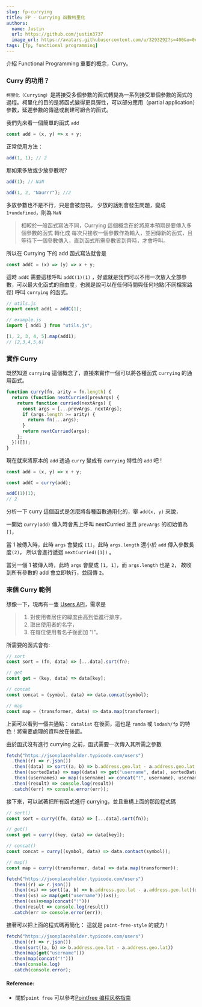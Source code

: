 ```yaml
---
slug: fp-currying
title: FP - Currying 函數柯里化
authors:
  name: Justin
  url: https://github.com/justin3737
  image_url: https://avatars.githubusercontent.com/u/3293292?s=400&u=0cf29916981c562345a57d34b7baa92e5816c863&v=4
tags: [fp, functional programming]
---
```


介紹 Functional Programming 重要的概念，Curry。

### Curry 的功用？

`柯里化（Currying）`是將接受多個參數的函式轉變為一系列接受單個參數的函式的過程。柯里化的目的是將函式變得更具彈性，可以部分應用（partial application）參數，延遲參數的傳遞或創建可組合的函式。

我們先來看一個簡單的函式 `add`

```javascript
const add = (x, y) => x + y;
```

正常使用方法：

```javascript
add(1, 1); // 2
```

那如果多放或少放參數呢?

```javascript
add(1); // NaN

add(1, 2, "Naurrr"); //2
```

多放參數也不是不行，只是會被忽視。 少放的話則會發生問題，變成 `1+undefined`，則為 `NaN`

> 相較於一般函式寫法不同，Currying 這個概念在於將原本預期是要傳入多個參數的函式 轉化成 每次只接收一個參數作為輸入，並回傳新的函式，且等待下一個參數傳入，直到函式所需參數皆到齊時，才會呼叫。

所以在 Currying 下的 add 函式寫法就會是

```javascript
const addC = (x) => (y) => x + y;
```

這時 `addC` 需要這樣呼叫 `addC(1)(1)` ，好處就是我們可以不用一次放入全部參數，可以最大化函式的自由度，也就是說可以在任何時間與任何地點(不同檔案路徑) 呼叫 `currying` 的函式。

```javascript
// utils.js
export const add1 = addC(1);

// example.js
import { add1 } from "utils.js";

[1, 2, 3, 4, 5].map(add1);
// [2,3,4,5,6]
```

### 實作 Curry

既然知道 `currying` 這個概念了，直接來實作一個可以將各種函式 `currying` 的通用函式。

```javascript
function curry(fn, arity = fn.length) {
  return (function nextCurried(prevArgs) {
    return function curried(nextArgs) {
      const args = [...prevArgs, nextArgs];
      if (args.length >= arity) {
        return fn(...args);
      }
      return nextCurried(args);
    };
  })([]);
}
```

現在就來將原本的 `add` 透過 `curry` 變成有 `currying` 特性的 `add` 吧 !

```javascript
const add = (x, y) => x + y;

const addC = curry(add);

addC(1)(1);
// 2
```

分析一下 curry 這個函式是怎麼將各種函數通用化的，舉 `add(x, y)` 來說，

一開始 `curry(add)` 傳入時會馬上呼叫 nextCurried 並且 `prevArgs` 的初始值為 `[]`，

當 1 被傳入時，此時 `args` 會變成 `[1]`，此時 `args.length` 還小於 `add` 傳入參數長度`(2)`， 所以會進行遞迴 `nextCurried([1])` 。

當另一個 1 被傳入時，此時 `args` 會變成 `[1, 1]`，而 `args.length` 也是 `2`， 故收到所有參數的 add 會立即執行，並回傳 `2`。

### 來個 Curry 範例

想像一下，現再有一隻 [Users API](https://jsonplaceholder.typicode.com/users)，需求是

> 1. 對使用者居住的緯度由高到低進行排序，
> 2. 取出使用者的名字，
> 3. 在每位使用者名子後面加 "!"。

所需要的函式會有:

```javascript
// sort
const sort = (fn, data) => [...data].sort(fn);

// get
const get = (key, data) => data[key];

// concat
const concat = (symbol, data) => data.concat(symbol);

// map
const map = (transformer, data) => data.map(transformer);
```

上面可以看到一個共通點： `datalist` 在後面，這也是 `ramda` 或 `lodash/fp` 的特色！將需要處理的資料放在後面。

由於函式沒有進行 currying 之前，函式需要一次傳入其所需之參數

```javascript
fetch("https://jsonplaceholder.typicode.com/users")
  .then((r) => r.json())
  .then((data) => sort((a, b) => b.address.geo.lat - a.address.geo.lat, data))
  .then((sortedData) => map((data) => get("username", data), sortedData))
  .then((usernames) => map((username) => concat("!", username), usernames))
  .then((result) => console.log(result))
  .catch((err) => console.error(err));
```

接下來，可以試著把所有函式進行 currying，並且重構上面的那段程式碼

```javascript
// sort()
const sort = curry((fn, data) => [...data].sort(fn));

// get()
const get = curry((key, data) => data[key]);

// concat()
const concat = curry((symbol, data) => data.contact(symbol));

// map()
const map = curry((transformer, data) => data.map(transformer));
```

```javascript
fetch("https://jsonplaceholder.typicode.com/users")
  .then((r) => r.json())
  .then((xs) => sort((a, b) => b.address.geo.lat - a.address.geo.lat)(xs))
  .then((xs) => map(get("username"))(xs));
  .then((xs)=>map(concat("!")))
  .then(result => console.log(result))
  .catch(err => console.error(err));
```

接著可以把上面的程式碼再簡化：
這就是 `point-free-style` 的威力！

```javascript
fetch("https://jsonplaceholder.typicode.com/users")
  .then((r) => r.json())
  .then(sort((a, b) => b.address.geo.lat - a.address.geo.lat))
  .then(map(get("username")))
  .then(map(concat("!")))
  .then(console.log)
  .catch(console.error);
```

#### Reference:

- 關於`point free` 可以參考[Pointfree 编程风格指南](https://www.ruanyifeng.com/blog/2017/03/pointfree.html)
